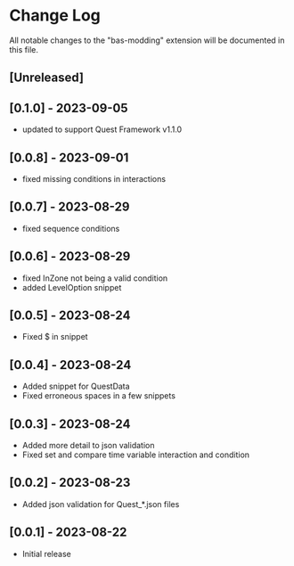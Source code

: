 # Change Log

All notable changes to the "bas-modding" extension will be documented in this file.

## [Unreleased]

## [0.1.0] - 2023-09-05

- updated to support Quest Framework v1.1.0

## [0.0.8] - 2023-09-01

- fixed missing conditions in interactions

## [0.0.7] - 2023-08-29

- fixed sequence conditions

## [0.0.6] - 2023-08-29

- fixed InZone not being a valid condition
- added LevelOption snippet

## [0.0.5] - 2023-08-24

- Fixed $ in snippet

## [0.0.4] - 2023-08-24

- Added snippet for QuestData
- Fixed erroneous spaces in a few snippets

## [0.0.3] - 2023-08-24

- Added more detail to json validation
- Fixed set and compare time variable interaction and condition

## [0.0.2] - 2023-08-23

- Added json validation for Quest_*.json files

## [0.0.1] - 2023-08-22

- Initial release